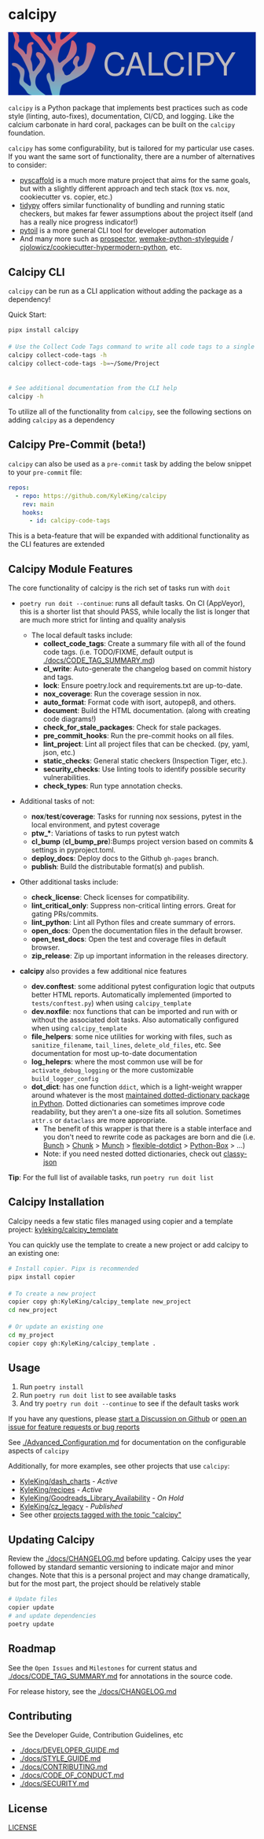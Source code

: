 # calcipy

![./calcipy-banner-wide.svg](https://raw.githubusercontent.com/KyleKing/calcipy/main/docs/calcipy-banner-wide.svg)

`calcipy` is a Python package that implements best practices such as code style (linting, auto-fixes), documentation, CI/CD, and logging. Like the calcium carbonate in hard coral, packages can be built on the `calcipy` foundation.

`calcipy` has some configurability, but is tailored for my particular use cases. If you want the same sort of functionality, there are a number of alternatives to consider:

- [pyscaffold](https://github.com/pyscaffold/pyscaffold) is a much more mature project that aims for the same goals, but with a slightly different approach and tech stack (tox vs. nox, cookiecutter vs. copier, etc.)
- [tidypy](https://github.com/jayclassless/tidypy#features) offers similar functionality of bundling and running static checkers, but makes far fewer assumptions about the project itself (and has a really nice progress indicator!)
- [pytoil](https://github.com/FollowTheProcess/pytoil) is a more general CLI tool for developer automation
- And many more such as [prospector](https://github.com/PyCQA/prospector), [wemake-python-styleguide](https://github.com/wemake-services/wemake-python-styleguide) / [cjolowicz/cookiecutter-hypermodern-python](https://github.com/cjolowicz/cookiecutter-hypermodern-python), etc.

## Calcipy CLI

`calcipy` can be run as a CLI application without adding the package as a dependency!

Quick Start:

```sh
pipx install calcipy

# Use the Collect Code Tags command to write all code tags to a single file
calcipy collect-code-tags -h
calcipy collect-code-tags -b=~/Some/Project


# See additional documentation from the CLI help
calcipy -h
```

To utilize all of the functionality from `calcipy`, see the following sections on adding `calcipy` as a dependency

## Calcipy Pre-Commit (beta!)

`calcipy` can also be used as a `pre-commit` task by adding the below snippet to your `pre-commit` file:

```yaml
repos:
  - repo: https://github.com/KyleKing/calcipy
    rev: main
    hooks:
      - id: calcipy-code-tags
```

This is a beta-feature that will be expanded with additional functionality as the CLI features are extended

## Calcipy Module Features

The core functionality of calcipy is the rich set of tasks run with `doit`

- `poetry run doit --continue`: runs all default tasks. On CI (AppVeyor), this is a shorter list that should PASS, while locally the list is longer that are much more strict for linting and quality analysis

  - The local default tasks include:
    - **collect_code_tags**: Create a summary file with all of the found code tags. (i.e. TODO/FIXME, default output is [./docs/CODE_TAG_SUMMARY.md](./docs/CODE_TAG_SUMMARY.md))
    - **cl_write**: Auto-generate the changelog based on commit history and tags.
    - **lock**: Ensure poetry.lock and requirements.txt are up-to-date.
    - **nox_coverage**: Run the coverage session in nox.
    - **auto_format**: Format code with isort, autopep8, and others.
    - **document**: Build the HTML documentation. (along with creating code diagrams!)
    - **check_for_stale_packages**: Check for stale packages.
    - **pre_commit_hooks**: Run the pre-commit hooks  on all files.
    - **lint_project**: Lint all project files that can be checked. (py, yaml, json, etc.)
    - **static_checks**: General static checkers (Inspection Tiger, etc.).
    - **security_checks**: Use linting tools to identify possible security vulnerabilities.
    - **check_types**: Run type annotation checks.

- Additional tasks of not:

  - **nox**/**test**/**coverage**: Tasks for running nox sessions, pytest in the local environment, and pytest coverage
  - **ptw\_\***: Variations of tasks to run pytest watch
  - **cl_bump** (**cl_bump_pre**):Bumps project version based on commits & settings in pyproject.toml.
  - **deploy_docs**: Deploy docs to the Github `gh-pages` branch.
  - **publish**: Build the distributable format(s) and publish.

- Other additional tasks include:

  - **check_license**: Check licenses for compatibility.
  - **lint_critical_only**: Suppress non-critical linting errors. Great for gating PRs/commits.
  - **lint_python**: Lint all Python files and create summary of errors.
  - **open_docs**: Open the documentation files in the default browser.
  - **open_test_docs**: Open the test and coverage files in default browser.
  - **zip_release**: Zip up important information in the releases directory.

- **calcipy** also provides a few additional nice features

  - **dev.conftest**: some additional pytest configuration logic that outputs better HTML reports. Automatically implemented (imported to `tests/conftest.py`) when using `calcipy_template`
  - **dev.noxfile**: nox functions that can be imported and run with or without the associated doit tasks. Also automatically configured when using `calcipy_template`
  - **file_helpers**: some nice utilities for working with files, such as `sanitize_filename`, `tail_lines`, `delete_old_files`, etc. See documentation for most up-to-date documentation
  - **log_heleprs**: where the most common use will be for `activate_debug_logging` or the more customizable `build_logger_config`
  - **dot_dict**: has one function `ddict`, which is a light-weight wrapper around whatever is the most [maintained dotted-dictionary package in Python](https://pypi.org/search/?q=dot+accessible+dictionary&o=). Dotted dictionaries can sometimes improve code readability, but they aren't a one-size fits all solution. Sometimes `attr.s` or `dataclass` are more appropriate.
    - The benefit of this wrapper is that there is a stable interface and you don't need to rewrite code as packages are born and die (i.e. [Bunch](https://pypi.org/project/bunch/) > [Chunk](https://pypi.org/project/chunk/) > [Munch](https://pypi.org/project/munch/) > [flexible-dotdict](https://pypi.org/project/flexible-dotdict/) > [Python-Box](https://pypi.org/project/python-box/) > ...)
    - Note: if you need nested dotted dictionaries, check out [classy-json](https://pypi.org/project/classy-json/)

**Tip**: For the full list of available tasks, run `poetry run doit list`

## Calcipy Installation

Calcipy needs a few static files managed using copier and a template project: [kyleking/calcipy_template](https://github.com/KyleKing/calcipy_template/)

You can quickly use the template to create a new project or add calcipy to an existing one:

```sh
# Install copier. Pipx is recommended
pipx install copier

# To create a new project
copier copy gh:KyleKing/calcipy_template new_project
cd new_project

# Or update an existing one
cd my_project
copier copy gh:KyleKing/calcipy_template .
```

## Usage

1. Run `poetry install`
1. Run `poetry run doit list` to see available tasks
1. And try `poetry run doit --continue` to see if the default tasks work

If you have any questions, please [start a Discussion on Github](https://github.com/KyleKing/calcipy/discussions/) or [open an issue for feature requests or bug reports](https://github.com/KyleKing/calcipy/issues/)

See [./Advanced_Configuration.md](./Advanced_Configuration.md) for documentation on the configurable aspects of `calcipy`

Additionally, for more examples, see other projects that use `calcipy`:

- [KyleKing/dash_charts](https://github.com/KyleKing/dash_charts) - *Active*
- [KyleKing/recipes](https://github.com/KyleKing/recipes) - *Active*
- [KyleKing/Goodreads_Library_Availability](https://github.com/KyleKing/Goodreads_Library_Availability) - *On Hold*
- [KyleKing/cz_legacy](https://github.com/KyleKing/cz_legacy) - *Published*
- See other [projects tagged with the topic "calcipy"](https://github.com/topics/calcipy)

## Updating Calcipy

Review the [./docs/CHANGELOG.md](./docs/CHANGELOG.md) before updating. Calcipy uses the year followed by standard semantic versioning to indicate major and minor changes. Note that this is a personal project and may change dramatically, but for the most part, the project should be relatively stable

```sh
# Update files
copier update
# and update dependencies
poetry update
```

## Roadmap

See the `Open Issues` and `Milestones` for current status and [./docs/CODE_TAG_SUMMARY.md](./docs/CODE_TAG_SUMMARY.md) for annotations in the source code.

For release history, see the [./docs/CHANGELOG.md](./docs/CHANGELOG.md)

## Contributing

See the Developer Guide, Contribution Guidelines, etc

- [./docs/DEVELOPER_GUIDE.md](./docs/DEVELOPER_GUIDE.md)
- [./docs/STYLE_GUIDE.md](./docs/STYLE_GUIDE.md)
- [./docs/CONTRIBUTING.md](./docs/CONTRIBUTING.md)
- [./docs/CODE_OF_CONDUCT.md](./docs/CODE_OF_CONDUCT.md)
- [./docs/SECURITY.md](./docs/SECURITY.md)

## License

[LICENSE](https://github.com/KyleKing/calcipy/tree/main/LICENSE)

